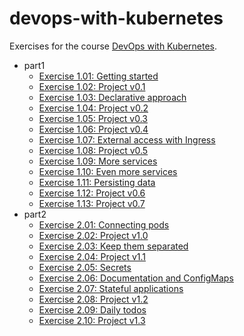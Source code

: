 # devops-with-kubernetes

Exercises for the course [DevOps with Kubernetes](https://devopswithkubernetes.com/).

- part1
  - [Exercise 1.01: Getting started](part1/1.01)
  - [Exercise 1.02: Project v0.1](part1/1.02)
  - [Exercise 1.03: Declarative approach](part1/1.03)
  - [Exercise 1.04: Project v0.2](part1/1.04)
  - [Exercise 1.05: Project v0.3](part1/1.05)
  - [Exercise 1.06: Project v0.4](part1/1.06)
  - [Exercise 1.07: External access with Ingress](part1/1.07)
  - [Exercise 1.08: Project v0.5](part1/1.08)
  - [Exercise 1.09: More services](part1/1.09)
  - [Exercise 1.10: Even more services](part1/1.10)
  - [Exercise 1.11: Persisting data](part1/1.11)
  - [Exercise 1.12: Project v0.6](part1/1.12)
  - [Exercise 1.13: Project v0.7](part1/1.13)
- part2
  - [Exercise 2.01: Connecting pods](part2/2.01)
  - [Exercise 2.02: Project v1.0](part2/2.02)
  - [Exercise 2.03: Keep them separated](part2/2.03)
  - [Exercise 2.04: Project v1.1](part2/2.04)
  - [Exercise 2.05: Secrets](part2/2.05)
  - [Exercise 2.06: Documentation and ConfigMaps](part2/2.06)
  - [Exercise 2.07: Stateful applications](part2/2.07)
  - [Exercise 2.08: Project v1.2](part2/2.08)
  - [Exercise 2.09: Daily todos](part2/2.09)
  - [Exercise 2.10: Project v1.3](part2/2.10)
